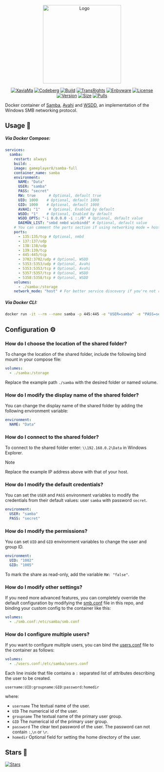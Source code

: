 <div align="center">
<a href="https://codeberg.org/GamePlayer-8/samba-full"><img src=".github/logo.png" title="Logo" style="max-width:100%;" width="256" /></a>
</div>
<div align="center">

[![XaviaMa]][xaviama_url]
[![Codeberg]][codeberg_url]
[![Build]][build_url]
[![TransRights]][transrights_url]
[![Enbyware]][enbyware_url]
[![License]][license_url]
[![Version]][tag_url]
[![Size]][tag_url]
[![Pulls]][hub_url]

</div></h1>

Docker container of [Samba](https://www.samba.org/), [Avahi](https://avahi.org/) and [WSDD](https://github.com/christgau/wsdd), an implementation of the Windows SMB networking protocol.

## Usage  🐳

##### Via Docker Compose:

```yaml
services:
  samba:
    restart: always
    build: .
    image: gameplayer8/samba-full
    container_name: samba
    environment:
      NAME: "Data"
      USER: "samba"
      PASS: "secret"
      RW: true      # Optional, default true
      UID: 1000    # Optional, default 1000
      GID: 1000    # Optional, default 1000
      AVAHI: "1"    # Optional, Enabled by default
      WSDD: "1"    # Optional, Enabled by default
      WSDD_OPTS: "-i 0.0.0.0 -i ::/0" # Optional, default value
      DAEMON_LIST: "smbd nmbd winbindd" # Optional, default value
    # You can comment the ports section if using networking mode = host
    ports:
      - 135:135/tcp # Optional, nmbd
      - 137:137/udp
      - 138:138/udp
      - 139:139/tcp
      - 445:445/tcp
      - 3702:3702/udp # Optional, WSDD
      - 5353:5353/udp # Optional, Avahi
      - 5353:5353/tcp # Optional, Avahi
      - 5357:5357/tcp # Optional, WSDD
      - 5358:5358/tcp # Optional, WSDD
    volumes:
      - ./samba:/storage
    network_mode: "host" # For better service discovery if you're not running route reflector on the host
```

##### Via Docker CLI:

```bash
docker run -it --rm --name samba -p 445:445 -e "USER=samba" -e "PASS=secret" -v "${PWD:-.}/samba:/storage" gameplayer8/samba-full
```

## Configuration ⚙️

### How do I choose the location of the shared folder?

To change the location of the shared folder, include the following bind mount in your compose file:

```yaml
volumes:
  - ./samba:/storage
```

Replace the example path `./samba` with the desired folder or named volume.

### How do I modify the display name of the shared folder?

You can change the display name of the shared folder by adding the following environment variable:

```yaml
environment:
  NAME: "Data"
```  

### How do I connect to the shared folder?

To connect to the shared folder enter: `\\192.168.0.2\Data` in Windows Explorer.

> [!NOTE]
> Replace the example IP address above with that of your host.

### How do I modify the default credentials?

You can set the `USER` and `PASS` environment variables to modify the credentials from their default values: user `samba` with password `secret`.

```yaml
environment:
  USER: "samba"
  PASS: "secret"
```

### How do I modify the permissions?

You can set `UID` and `GID` environment variables to change the user and group ID.

```yaml
environment:
  UID: "1002"
  GID: "1005"
```

To mark the share as read-only, add the variable `RW: "false"`.

### How do I modify other settings?

If you need more advanced features, you can completely override the default configuration by modifying the [smb.conf](https://codeberg.org/GamePlayer-8/samba-full/blob/main/smb.conf) file in this repo, and binding your custom config to the container like this:

```yaml
volumes:
  - ./smb.conf:/etc/samba/smb.conf
```

### How do I configure multiple users?

If you want to configure multiple users, you can bind the [users.conf](https://codeberg.org/GamePlayer-8/samba-full/blob/main/users.conf) file to the container as follows:

```yaml
volumes:
  - ./users.conf:/etc/samba/users.conf
```

Each line inside that file contains a `:` separated list of attributes describing the user to be created.

`username:UID:groupname:GID:password:homedir`  

where:
- `username` The textual name of the user.
- `UID` The numerical id of the user.
- `groupname` The textual name of the primary user group.
- `GID` The numerical id of the primary user group.
- `password` The clear text password of the user. The password can not contain `:`,`\n` or `\r`.
- `homedir` Optional field for setting the home directory of the user. 

## Stars 🌟
[![Stars](https://starchart.cc/GamePlayer-8/samba-full.svg?variant=adaptive)](https://starchart.cc/GamePlayer-8/samba-full)

[xaviama_url]: https://ci.chimmie.k.vu/repos/19
[codeberg_url]: https://ci.codeberg.org/repos/14840
[build_url]: https://github.com/GamePlayer-8/samba-full/
[transrights_url]: https://en.wikipedia.org/wiki/Transgender_rights_movement
[enbyware_url]: https://en.wikipedia.org/wiki/Non-binary
[license_url]: license.md
[hub_url]: https://hub.docker.com/r/gameplayer8/samba-full
[tag_url]: https://hub.docker.com/r/gameplayer8/samba-full/tags

[XaviaMa]: https://ci.chimmie.k.vu/api/badges/19/status.svg
[Codeberg]: https://ci.codeberg.org/api/badges/14840/status.svg
[Build]: https://github.com/GamePlayer-8/samba-full/actions/workflows/build.yml/badge.svg
[TransRights]: https://pride-badges.pony.workers.dev/static/v1?label=trans%20rights&stripeWidth=6&stripeColors=5BCEFA,F5A9B8,FFFFFF,F5A9B8,5BCEFA
[Enbyware]: https://pride-badges.pony.workers.dev/static/v1?label=enbyware&labelColor=%23555&stripeWidth=8&stripeColors=FCF434%2CFFFFFF%2C9C59D1%2C2C2C2C
[License]: https://img.shields.io/github/license/GamePlayer-8/samba-full
[Size]: https://img.shields.io/docker/image-size/gameplayer8/samba-full/latest?color=066da5&label=size
[Pulls]: https://img.shields.io/docker/pulls/gameplayer8/samba-full.svg?style=flat&label=pulls&logo=docker
[Version]: https://img.shields.io/docker/v/gameplayer8/samba-full/latest?arch=amd64&sort=semver&color=066da5
